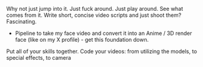 Why not just jump into it. Just fuck around. Just play around. See what comes from it. Write short, concise video scripts and just shoot them? Fascinating.

- Pipeline to take my face video and convert it into an Anime / 3D render face (like on my X profile) - get this foundation down.

Put all of your skills together.
Code your videos: from utilizing the models, to special effects, to camera 